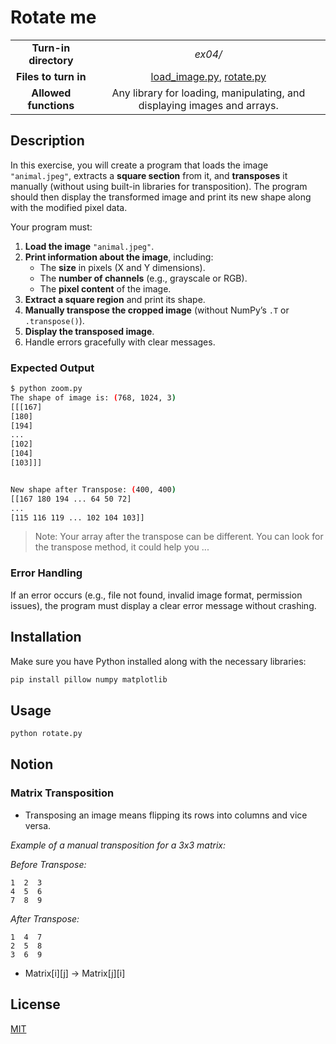 #  Rotate me  

|||
|:----------------: |:-----------------------------------:|
| **Turn-in directory** | *ex04/* |
| **Files to turn in**| [load_image.py](./load_image.py), [rotate.py](./rotate.py)  |
| **Allowed functions** | Any library for loading, manipulating, and displaying images and arrays. |

## Description
In this exercise, you will create a program that loads the image `"animal.jpeg"`, extracts a **square section** from it, and **transposes** it manually (without using built-in libraries for transposition). The program should then display the transformed image and print its new shape along with the modified pixel data.
 

Your program must:  
1. **Load the image** `"animal.jpeg"`.  
2. **Print information about the image**, including:  
   - The **size** in pixels (X and Y dimensions).  
   - The **number of channels** (e.g., grayscale or RGB).  
   - The **pixel content** of the image.  
3. **Extract a square region** and print its shape.  
4. **Manually transpose the cropped image** (without NumPy’s `.T` or `.transpose()`).  
5. **Display the transposed image**.  
6. Handle errors gracefully with clear messages.

### Expected Output  
```bash
$ python zoom.py
The shape of image is: (768, 1024, 3)
[[[167]
[180]
[194]
...
[102]
[104]
[103]]]


New shape after Transpose: (400, 400)
[[167 180 194 ... 64 50 72]
...
[115 116 119 ... 102 104 103]]

```
 > Note: Your array after the transpose can be different.
You can look for the transpose method, it could help you ...

 ### Error Handling

If an error occurs (e.g., file not found, invalid image format, permission issues), the program must display a clear error message without crashing.

 ## Installation
 Make sure you have Python installed along with the necessary libraries:
```sh
pip install pillow numpy matplotlib
```
## Usage

```sh
python rotate.py
```
## Notion


### Matrix Transposition

- Transposing an image means flipping its rows into columns and vice versa.

*Example of a manual transposition for a 3x3 matrix:*

*Before Transpose:*

```
1  2  3
4  5  6
7  8  9
```

*After Transpose:*

```
1  4  7
2  5  8
3  6  9
```

- Matrix[i][j] → Matrix[j][i] 

## License

[MIT](https://choosealicense.com/licenses/mit/)